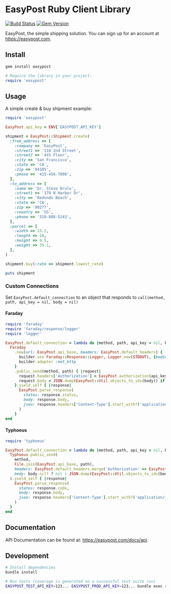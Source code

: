 # EasyPost Ruby Client Library

[![Build Status](https://github.com/EasyPost/easypost-ruby/workflows/CI/badge.svg)](https://github.com/EasyPost/easypost-ruby/actions?query=workflow%3ACI)
[![Gem Version](https://badge.fury.io/rb/easypost.svg)](https://badge.fury.io/rb/easypost)

EasyPost, the simple shipping solution. You can sign up for an account at https://easypost.com.

## Install

```bash
gem install easypost
```

```ruby
# Require the library in your project:
require 'easypost'
```

## Usage

A simple create & buy shipment example:

```ruby
require 'easypost'

EasyPost.api_key = ENV['EASYPOST_API_KEY']

shipment = EasyPost::Shipment.create(
  :from_address => [
    :company => 'EasyPost',
    :street1 => '118 2nd Street',
    :street2 => '4th Floor',
    :city => 'San Francisco',
    :state => 'CA',
    :zip => '94105',
    :phone => '415-456-7890',
  ],
  :to_address => [
    :name => 'Dr. Steve Brule',
    :street1 => '179 N Harbor Dr',
    :city => 'Redondo Beach',
    :state => 'CA',
    :zip => '90277',
    :country => 'US',
    :phone => '310-808-5243',
  ],
  :parcel => [
    :width => 15.2,
    :length => 18,
    :height => 9.5,
    :weight => 35.1,
  ],
)

shipment.buy(:rate => shipment.lowest_rate)

puts shipment
```

### Custom Connections

Set `EasyPost.default_connection` to an object that responds to `call(method, path, api_key = nil, body = nil)`

#### Faraday

```ruby
require 'faraday'
require 'faraday/response/logger'
require 'logger'

EasyPost.default_connection = lambda do |method, path, api_key = nil, body = nil|
  Faraday
    .new(url: EasyPost.api_base, headers: EasyPost.default_headers) { |builder|
      builder.use Faraday::Response::Logger, Logger.new(STDOUT), {bodies: true, headers: true}
      builder.adapter :net_http
    }
    .public_send(method, path) { |request|
      request.headers['Authorization'] = EasyPost.authorization(api_key)
      request.body = JSON.dump(EasyPost::Util.objects_to_ids(body)) if body
    }.yield_self { |response|
      EasyPost.parse_response(
        status: response.status,
        body: response.body,
        json: response.headers['Content-Type'].start_with?('application/json'),
      )
    }
end
```

#### Typhoeus

```ruby
require 'typhoeus'

EasyPost.default_connection = lambda do |method, path, api_key = nil, body = nil|
  Typhoeus.public_send(
    method,
    File.join(EasyPost.api_base, path),
    headers: EasyPost.default_headers.merge('Authorization' => EasyPost.authorization(api_key)),
    body: body.nil? ? nil : JSON.dump(EasyPost::Util.objects_to_ids(body)),
  ).yield_self { |response|
    EasyPost.parse_response(
      status: response.code,
      body: response.body,
      json: response.headers['Content-Type'].start_with?('application/json'),
    )
  }
end
```

## Documentation

API Documentation can be found at: https://easypost.com/docs/api.

## Development

```bash
# Install dependencies
bundle install

# Run tests (coverage is generated on a successful test suite run)
EASYPOST_TEST_API_KEY=123... EASYPOST_PROD_API_KEY=123... bundle exec rspec
```
